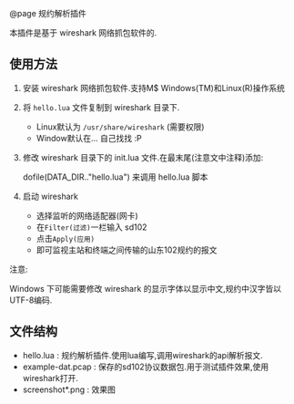 @page 规约解析插件

本插件是基于 wireshark 网络抓包软件的.

## 使用方法
1. 安装 wireshark 网络抓包软件.支持M\$ Windows(TM)和Linux(R)操作系统
2. 将 `hello.lua` 文件复制到 wireshark 目录下.  
	* Linux默认为 `/usr/share/wireshark` (需要权限)
	* Window默认在... 自己找找 :P
3. 修改 wireshark 目录下的 init.lua 文件.在最末尾(注意文中注释)添加:

	dofile(DATA_DIR.."hello.lua")
来调用 hello.lua 脚本
4. 启动 wireshark
	* 选择监听的网络适配器(网卡)
	* 在`Filter(过滤)`一栏输入 sd102 
	* 点击`Apply(应用)`
	* 即可监视主站和终端之间传输的山东102规约的报文
	
注意:  

Windows 下可能需要修改 wireshark 的显示字体以显示中文,规约中汉字皆以UTF-8编码.

## 文件结构
* hello.lua		: 规约解析插件.使用lua编写,调用wireshark的api解析报文.
* example-dat.pcap	: 保存的sd102协议数据包.用于测试插件效果,使用wireshark打开.
* screenshot*.png	: 效果图
